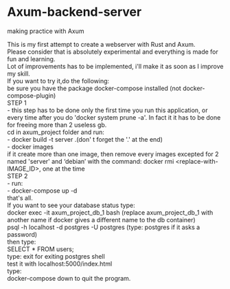 ﻿# Axum-backend-server
making practice with Axum

This is my first attempt to create a webserver with Rust and Axum.<br>Please consider that is absolutely experimental and everything is made for fun and learning.<br>Lot of improvements has to be implemented, i'll make it as soon as I improve my skill.<br>If you want to try it,do the following:<br>be sure you have the package docker-compose installed (not docker-compose-plugin)<br>STEP 1<br>- this step has to be done only the first time you run this application, or every time after you do 'docker system prune -a'. In fact it it has to be done for freeing more than 2 useless gb.<br>cd in axum_project folder and run:<br>- docker build -t server .(don' t forget the '.' at the end)<br>- docker images<br>if it create more than one image, then remove every images excepted for 2 named 'server' and ‘debian’ with the command: docker rmi <replace-with-IMAGE_ID>, one at the time<br>STEP 2<br>- run:<br>- docker-compose up -d<br>that's all.<br>If you want to see your database status type:<br>docker exec -it axum_project_db_1 bash (replace axum_project_db_1 with another name if docker gives a different name to the db container)<br>psql -h localhost -d postgres -U postgres (type: postgres if it asks a password)<br>then type:<br> SELECT * FROM users;<br>type: exit for exiting postgres shell<br>test it with localhost:5000/index.html<br>type:<br>docker-compose down to quit the program.
